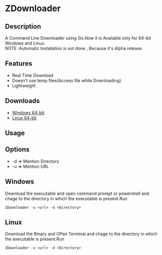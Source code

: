 # ZDownloader

## Description
  A Command Line Downloader using Go.Now it is Available only for 64-bit Windows and Linux.<br>
  NOTE :Automatic Installation is not done , Because it's Alpha release.

## Features

  - Real Time Download
  - Doesn't use temp files(Access file while Downloading)
  - Lightweight
  

## Downloads
  - [Windows 64-bit](https://github.com/sambathkumar02/ZDownloader/blob/master/ZDownloader.exe)
  - [Linux 64-bit](https://github.com/sambathkumar02/ZDownloader/blob/master/ZDownloader)

## Usage

## Options
- -d => Mention Directory
- -u => Mention URL


## Windows

Download the executable and open command prompt or powershell and chage to the directory in which the executable is present.Run

    ZDownloader -u <url> -d <Directory>

## Linux

Download the Binary and OPen Terminal and chage to the directory in which the executable is present.Run

    ZDownloader -u <url> -d <Directory>
 
 



